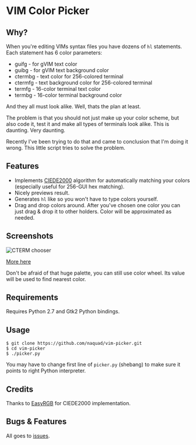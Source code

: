 VIM Color Picker
================

Why?
----

When you're editing VIMs syntax files you have dozens of `hl` statements.
Each statement has 6 color parameters:

* guifg - for gVIM text color
* guibg - for gVIM text background color
* ctermbg - text color for 256-colored terminal
* ctermfg - text background color for 256-colored terminal
* termfg - 16-color terminal text color
* termbg - 16-color terminal background color

And they all must look alike. Well, thats the plan at least.

The problem is that you should not just make up your color scheme,
but also code it, test it and make all types of terminals look alike.
This is daunting. Very daunting.

Recently I've been trying to do that and came to conclusion that I'm doing it wrong.
This little script tries to solve the problem.

Features
--------

* Implements [CIEDE2000](http://en.wikipedia.org/wiki/Color_difference#CIEDE2000) algorithm
  for automatically matching your colors (especially useful for 256-GUI hex matching).
* Nicely previews result.
* Generates `hl` like so you won't have to type colors yourself. 
* Drag and drop colors around. After you've chosen one color you can just drag & drop it to other holders.
  Color will be approximated as needed.

Screenshots
----------

![CTERM chooser](http://i.imgur.com/8PFNRQTh.png "256-color-chooser")

[More here](http://imgur.com/a/pLMnM)

Don't be afraid of that huge palette, you can still use color wheel. Its value will
be used to find nearest color.

Requirements
------------

Requires Python 2.7 and Gtk2 Python bindings.

Usage
-----

```
$ git clone https://github.com/naquad/vim-picker.git
$ cd vim-picker
$ ./picker.py
```

You may have to change first line of `picker.py` (shebang) to make sure
it points to right Python interpreter.

Credits
-------
Thanks to [EasyRGB](http://www.easyrgb.com) for CIEDE2000 implementation. 

Bugs & Features
---------------

All goes to [issues](https://github.com/naquad/vim-picker/issues).
